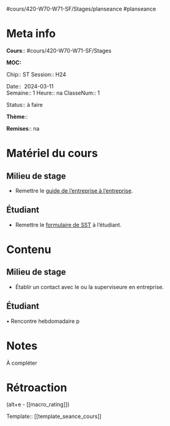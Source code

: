#cours/420-W70-W71-SF/Stages/planseance #planseance
# Meta info

**Cours**:: #cours/420-W70-W71-SF/Stages 

**MOC:** 

Chip:: <span class="chip cours-3">ST</span> 
Session:: H24

Date::  2024-03-11  
Semaine:: 1
Heure:: <span class="chip na">na</span>
ClasseNum:: 1

Status:: <span class="chip not-ready">à faire</span> 

**Thème**::

**Remises**:: <span class="chip na">na</span>

# Matériel du cours
## Milieu de stage
* Remettre le [guide de l’entreprise à l’entreprise](https://drive.google.com/file/d/1SGoHrH68y-kXyUKfrAzXjQEQ9RcwR_Cn/view?usp=drive_link).
## Étudiant
* Remettre le [formulaire de SST](https://drive.google.com/file/d/1Y5cYgm2QC9otpzKGHBC8Cd65IO5fA8Zk/view?usp=drive_link) à l’étudiant.
# Contenu
## Milieu de stage
* Établir un contact avec le ou la superviseure en entreprise.
## Étudiant
• Rencontre hebdomadaire p

# Notes
À compléter

# Rétroaction
(alt+e - [[macro_rating]])

Template:: [[template_seance_cours]]